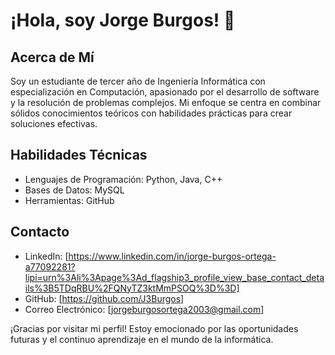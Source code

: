 # ¡Hola, soy Jorge Burgos! 👋

## Acerca de Mí
Soy un estudiante de tercer año de Ingeniería Informática con especialización en Computación, apasionado por el desarrollo de software y la resolución de problemas complejos. Mi enfoque se centra en combinar sólidos conocimientos teóricos con habilidades prácticas para crear soluciones efectivas.

## Habilidades Técnicas
- Lenguajes de Programación: Python, Java, C++
- Bases de Datos: MySQL
- Herramientas: GitHub


## Contacto
- LinkedIn: [https://www.linkedin.com/in/jorge-burgos-ortega-a77092281?lipi=urn%3Ali%3Apage%3Ad_flagship3_profile_view_base_contact_details%3B5TDqRBU%2FQNyTZ3ktMmPSOQ%3D%3D]
- GitHub: [https://github.com/J3Burgos]
- Correo Electrónico: [jorgeburgosortega2003@gmail.com]

¡Gracias por visitar mi perfil! Estoy emocionado por las oportunidades futuras y el continuo aprendizaje en el mundo de la informática.
